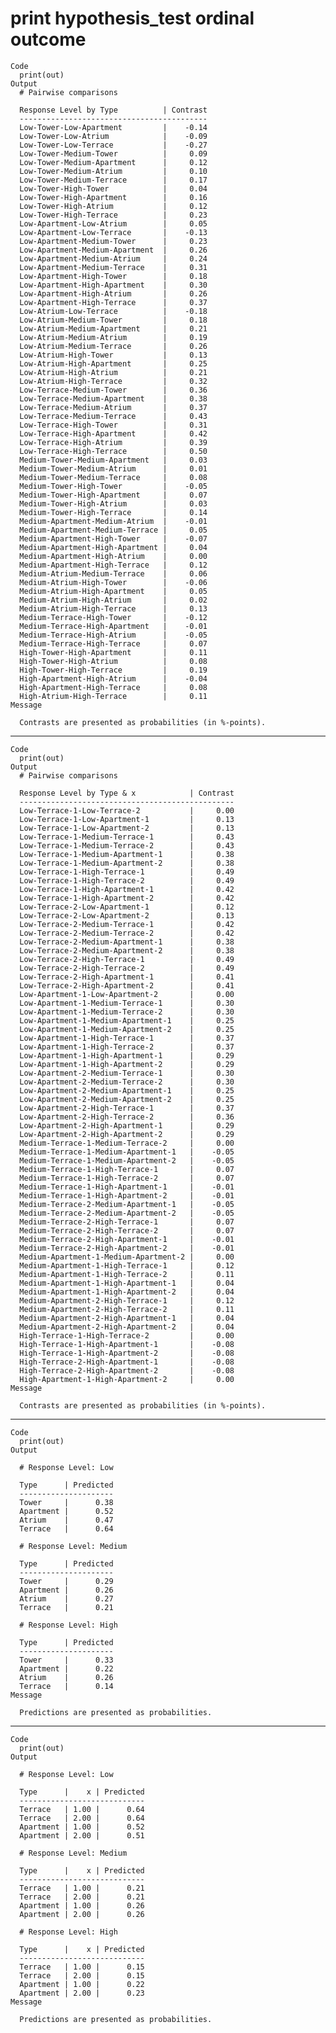 # print hypothesis_test ordinal outcome

    Code
      print(out)
    Output
      # Pairwise comparisons
      
      Response Level by Type          | Contrast
      ------------------------------------------
      Low-Tower-Low-Apartment         |    -0.14
      Low-Tower-Low-Atrium            |    -0.09
      Low-Tower-Low-Terrace           |    -0.27
      Low-Tower-Medium-Tower          |     0.09
      Low-Tower-Medium-Apartment      |     0.12
      Low-Tower-Medium-Atrium         |     0.10
      Low-Tower-Medium-Terrace        |     0.17
      Low-Tower-High-Tower            |     0.04
      Low-Tower-High-Apartment        |     0.16
      Low-Tower-High-Atrium           |     0.12
      Low-Tower-High-Terrace          |     0.23
      Low-Apartment-Low-Atrium        |     0.05
      Low-Apartment-Low-Terrace       |    -0.13
      Low-Apartment-Medium-Tower      |     0.23
      Low-Apartment-Medium-Apartment  |     0.26
      Low-Apartment-Medium-Atrium     |     0.24
      Low-Apartment-Medium-Terrace    |     0.31
      Low-Apartment-High-Tower        |     0.18
      Low-Apartment-High-Apartment    |     0.30
      Low-Apartment-High-Atrium       |     0.26
      Low-Apartment-High-Terrace      |     0.37
      Low-Atrium-Low-Terrace          |    -0.18
      Low-Atrium-Medium-Tower         |     0.18
      Low-Atrium-Medium-Apartment     |     0.21
      Low-Atrium-Medium-Atrium        |     0.19
      Low-Atrium-Medium-Terrace       |     0.26
      Low-Atrium-High-Tower           |     0.13
      Low-Atrium-High-Apartment       |     0.25
      Low-Atrium-High-Atrium          |     0.21
      Low-Atrium-High-Terrace         |     0.32
      Low-Terrace-Medium-Tower        |     0.36
      Low-Terrace-Medium-Apartment    |     0.38
      Low-Terrace-Medium-Atrium       |     0.37
      Low-Terrace-Medium-Terrace      |     0.43
      Low-Terrace-High-Tower          |     0.31
      Low-Terrace-High-Apartment      |     0.42
      Low-Terrace-High-Atrium         |     0.39
      Low-Terrace-High-Terrace        |     0.50
      Medium-Tower-Medium-Apartment   |     0.03
      Medium-Tower-Medium-Atrium      |     0.01
      Medium-Tower-Medium-Terrace     |     0.08
      Medium-Tower-High-Tower         |    -0.05
      Medium-Tower-High-Apartment     |     0.07
      Medium-Tower-High-Atrium        |     0.03
      Medium-Tower-High-Terrace       |     0.14
      Medium-Apartment-Medium-Atrium  |    -0.01
      Medium-Apartment-Medium-Terrace |     0.05
      Medium-Apartment-High-Tower     |    -0.07
      Medium-Apartment-High-Apartment |     0.04
      Medium-Apartment-High-Atrium    |     0.00
      Medium-Apartment-High-Terrace   |     0.12
      Medium-Atrium-Medium-Terrace    |     0.06
      Medium-Atrium-High-Tower        |    -0.06
      Medium-Atrium-High-Apartment    |     0.05
      Medium-Atrium-High-Atrium       |     0.02
      Medium-Atrium-High-Terrace      |     0.13
      Medium-Terrace-High-Tower       |    -0.12
      Medium-Terrace-High-Apartment   |    -0.01
      Medium-Terrace-High-Atrium      |    -0.05
      Medium-Terrace-High-Terrace     |     0.07
      High-Tower-High-Apartment       |     0.11
      High-Tower-High-Atrium          |     0.08
      High-Tower-High-Terrace         |     0.19
      High-Apartment-High-Atrium      |    -0.04
      High-Apartment-High-Terrace     |     0.08
      High-Atrium-High-Terrace        |     0.11
    Message
      
      Contrasts are presented as probabilities (in %-points).

---

    Code
      print(out)
    Output
      # Pairwise comparisons
      
      Response Level by Type & x            | Contrast
      ------------------------------------------------
      Low-Terrace-1-Low-Terrace-2           |     0.00
      Low-Terrace-1-Low-Apartment-1         |     0.13
      Low-Terrace-1-Low-Apartment-2         |     0.13
      Low-Terrace-1-Medium-Terrace-1        |     0.43
      Low-Terrace-1-Medium-Terrace-2        |     0.43
      Low-Terrace-1-Medium-Apartment-1      |     0.38
      Low-Terrace-1-Medium-Apartment-2      |     0.38
      Low-Terrace-1-High-Terrace-1          |     0.49
      Low-Terrace-1-High-Terrace-2          |     0.49
      Low-Terrace-1-High-Apartment-1        |     0.42
      Low-Terrace-1-High-Apartment-2        |     0.42
      Low-Terrace-2-Low-Apartment-1         |     0.12
      Low-Terrace-2-Low-Apartment-2         |     0.13
      Low-Terrace-2-Medium-Terrace-1        |     0.42
      Low-Terrace-2-Medium-Terrace-2        |     0.42
      Low-Terrace-2-Medium-Apartment-1      |     0.38
      Low-Terrace-2-Medium-Apartment-2      |     0.38
      Low-Terrace-2-High-Terrace-1          |     0.49
      Low-Terrace-2-High-Terrace-2          |     0.49
      Low-Terrace-2-High-Apartment-1        |     0.41
      Low-Terrace-2-High-Apartment-2        |     0.41
      Low-Apartment-1-Low-Apartment-2       |     0.00
      Low-Apartment-1-Medium-Terrace-1      |     0.30
      Low-Apartment-1-Medium-Terrace-2      |     0.30
      Low-Apartment-1-Medium-Apartment-1    |     0.25
      Low-Apartment-1-Medium-Apartment-2    |     0.25
      Low-Apartment-1-High-Terrace-1        |     0.37
      Low-Apartment-1-High-Terrace-2        |     0.37
      Low-Apartment-1-High-Apartment-1      |     0.29
      Low-Apartment-1-High-Apartment-2      |     0.29
      Low-Apartment-2-Medium-Terrace-1      |     0.30
      Low-Apartment-2-Medium-Terrace-2      |     0.30
      Low-Apartment-2-Medium-Apartment-1    |     0.25
      Low-Apartment-2-Medium-Apartment-2    |     0.25
      Low-Apartment-2-High-Terrace-1        |     0.37
      Low-Apartment-2-High-Terrace-2        |     0.36
      Low-Apartment-2-High-Apartment-1      |     0.29
      Low-Apartment-2-High-Apartment-2      |     0.29
      Medium-Terrace-1-Medium-Terrace-2     |     0.00
      Medium-Terrace-1-Medium-Apartment-1   |    -0.05
      Medium-Terrace-1-Medium-Apartment-2   |    -0.05
      Medium-Terrace-1-High-Terrace-1       |     0.07
      Medium-Terrace-1-High-Terrace-2       |     0.07
      Medium-Terrace-1-High-Apartment-1     |    -0.01
      Medium-Terrace-1-High-Apartment-2     |    -0.01
      Medium-Terrace-2-Medium-Apartment-1   |    -0.05
      Medium-Terrace-2-Medium-Apartment-2   |    -0.05
      Medium-Terrace-2-High-Terrace-1       |     0.07
      Medium-Terrace-2-High-Terrace-2       |     0.07
      Medium-Terrace-2-High-Apartment-1     |    -0.01
      Medium-Terrace-2-High-Apartment-2     |    -0.01
      Medium-Apartment-1-Medium-Apartment-2 |     0.00
      Medium-Apartment-1-High-Terrace-1     |     0.12
      Medium-Apartment-1-High-Terrace-2     |     0.11
      Medium-Apartment-1-High-Apartment-1   |     0.04
      Medium-Apartment-1-High-Apartment-2   |     0.04
      Medium-Apartment-2-High-Terrace-1     |     0.12
      Medium-Apartment-2-High-Terrace-2     |     0.11
      Medium-Apartment-2-High-Apartment-1   |     0.04
      Medium-Apartment-2-High-Apartment-2   |     0.04
      High-Terrace-1-High-Terrace-2         |     0.00
      High-Terrace-1-High-Apartment-1       |    -0.08
      High-Terrace-1-High-Apartment-2       |    -0.08
      High-Terrace-2-High-Apartment-1       |    -0.08
      High-Terrace-2-High-Apartment-2       |    -0.08
      High-Apartment-1-High-Apartment-2     |     0.00
    Message
      
      Contrasts are presented as probabilities (in %-points).

---

    Code
      print(out)
    Output
      
      # Response Level: Low
      
      Type      | Predicted
      ---------------------
      Tower     |      0.38
      Apartment |      0.52
      Atrium    |      0.47
      Terrace   |      0.64
      
      # Response Level: Medium
      
      Type      | Predicted
      ---------------------
      Tower     |      0.29
      Apartment |      0.26
      Atrium    |      0.27
      Terrace   |      0.21
      
      # Response Level: High
      
      Type      | Predicted
      ---------------------
      Tower     |      0.33
      Apartment |      0.22
      Atrium    |      0.26
      Terrace   |      0.14
    Message
      
      Predictions are presented as probabilities.

---

    Code
      print(out)
    Output
      
      # Response Level: Low
      
      Type      |    x | Predicted
      ----------------------------
      Terrace   | 1.00 |      0.64
      Terrace   | 2.00 |      0.64
      Apartment | 1.00 |      0.52
      Apartment | 2.00 |      0.51
      
      # Response Level: Medium
      
      Type      |    x | Predicted
      ----------------------------
      Terrace   | 1.00 |      0.21
      Terrace   | 2.00 |      0.21
      Apartment | 1.00 |      0.26
      Apartment | 2.00 |      0.26
      
      # Response Level: High
      
      Type      |    x | Predicted
      ----------------------------
      Terrace   | 1.00 |      0.15
      Terrace   | 2.00 |      0.15
      Apartment | 1.00 |      0.22
      Apartment | 2.00 |      0.23
    Message
      
      Predictions are presented as probabilities.

